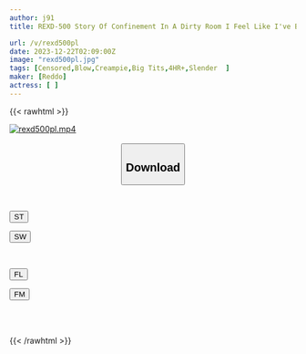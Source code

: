 ```yaml
---
author: j91
title: REXD-500 Story Of Confinement In A Dirty Room I Feel Like I've Been Kidnapped. I'm Being Violated...

url: /v/rexd500pl
date: 2023-12-22T02:09:00Z
image: "rexd500pl.jpg"
tags: [Censored,Blow,Creampie,Big Tits,4HR+,Slender	 ]
maker: [Reddo]
actress: [ ]
---
```



{{< rawhtml >}}

<div class="video" data-videoid="vP2zykeYqofDjA">
    <a href="javascript:;">
        <img src="/v/rexd500pl/rexd500pl.jpg" width="WIDTH" height="HEIGHT" alt="rexd500pl.mp4" loading="lazy">
    </a>
</div>

<script type="text/javascript" src="https://j91.asia/asset/on-demand-st.js"></script>

<br>
  <link rel="stylesheet" href="https://j91.asia/asset/bs5.css">
  
  <center>
  <button class="btn btn-primary" type="button" data-bs-toggle="collapse" data-bs-target=".multi-collapse" aria-expanded="false" aria-controls="multiCollapseExample1 multiCollapseExample2"><h2>Download</h2></button></center>
</p>
<div class="row">
  <div class="col">
    <div class="collapse multi-collapse" id="multiCollapseExample1">
      <div class="card card-body">
	      	      <br>
<div class="buttons">  
<p><a href="https://streamtape.to/v/vP2zykeYqofDjA" target="_blank"><button class="btn-hover color-3"><i class="fa fa-download"></i> ST</button></a></p>
<p><a href="https://flaswish.com/q7op4hs8bw3u" target="_blank"><button class="btn-hover color-2"><i class="fa fa-download"></i> SW</button></a></p></div>
    </div>
  </div>
</div>
  <div class="col">
    <div class="collapse multi-collapse" id="multiCollapseExample2">
      <div class="card card-body">
	      <br>
<div class="buttons">
<p><a href="javascript:;" target="_blank"><button class="btn-hover color-9"><i class="fa fa-download"></i> FL</button></a></p>
<p><a href="javascript:;" target="_blank"><button class="btn-hover color-8"><i class="fa fa-download"></i> FM</button></a></p></div>
<br><br>
      </div>
    </div>
  </div>
</div>

{{< /rawhtml >}}